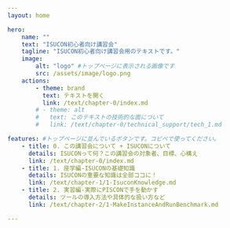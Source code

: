 ```yaml
---
layout: home

hero:
    name: ""
    text: "ISUCON初心者向け講習会"
    tagline: "ISUCON初心者向け講習会用のテキストです。"
    image:
        alt: "logo" #トップページに表示される画像です
        src: /assets/image/logo.png
    actions:
        - theme: brand
          text: テキストを開く
          link: /text/chapter-0/index.md
        # - theme: alt
        #   text: このテキストの技術的な面について
        #   link: /text/chapter-0/technical_support/tech_1.md

features: #トップページに並んでいるボタンです。コピペで使ってください。
    - title: 0. この講習会について + ISUCONについて
      details: ISUCONって何？この講習会の対象者、目標、心構え
      link: /text/chapter-0/index.md
    - title: 1. 座学編-ISUCONの基礎知識
      details: ISUCONの重要な知識は全部ココに！
      link: /text/chapter-1/1-IsuconKnowledge.md
    - title: 2. 実習編-実際にPISCONで手を動かす
      details: ツールの導入方法や具体的な扱い方など
      link: /text/chapter-2/1-MakeInstanceAndRunBenchmark.md

---
```

